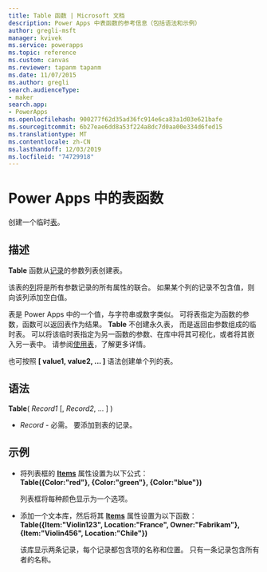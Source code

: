 ```yaml
---
title: Table 函数 | Microsoft 文档
description: Power Apps 中表函数的参考信息（包括语法和示例）
author: gregli-msft
manager: kvivek
ms.service: powerapps
ms.topic: reference
ms.custom: canvas
ms.reviewer: tapanm tapanm
ms.date: 11/07/2015
ms.author: gregli
search.audienceType:
- maker
search.app:
- PowerApps
ms.openlocfilehash: 900277f62d35ad36fc914e6ca83a1d03e621bafe
ms.sourcegitcommit: 6b27eae6dd8a53f224a8dc7d0aa00e334d6fed15
ms.translationtype: MT
ms.contentlocale: zh-CN
ms.lasthandoff: 12/03/2019
ms.locfileid: "74729918"
---
```

# <a name="table-function-in-power-apps"></a>Power Apps 中的表函数
创建一个临时[表](../working-with-tables.md)。

## <a name="description"></a>描述
**Table** 函数从[记录](../working-with-tables.md#records)的参数列表创建表。

该表的[列](../working-with-tables.md#columns)将是所有参数记录的所有属性的联合。 如果某个列的记录不包含值，则向该列添加空白值。

表是 Power Apps 中的一个值，与字符串或数字类似。 可将表指定为函数的参数，函数可以返回表作为结果。 **Table** 不创建永久表， 而是返回由参数组成的临时表。  可以将该临时表指定为另一函数的参数、在库中将其可视化，或者将其嵌入另一表中。  请参阅[使用表](../working-with-tables.md)，了解更多详情。

也可按照 **[ value1, value2, ... ]** 语法创建单个列的表。

## <a name="syntax"></a>语法
**Table**( *Record1* [, *Record2*, ... ] )

* *Record* - 必需。 要添加到表的记录。

## <a name="examples"></a>示例
* 将列表框的 **[Items](../controls/properties-core.md)** 属性设置为以下公式：
  <br>**Table({Color:"red"}, {Color:"green"}, {Color:"blue"})**
  
    列表框将每种颜色显示为一个选项。
* 添加一个文本库，然后将其 **[Items](../controls/properties-core.md)** 属性设置为以下函数：<br>
  **Table({Item:"Violin123", Location:"France", Owner:"Fabrikam"}, {Item:"Violin456", Location:"Chile"})**
  
    该库显示两条记录，每个记录都包含项的名称和位置。 只有一条记录包含所有者的名称。

